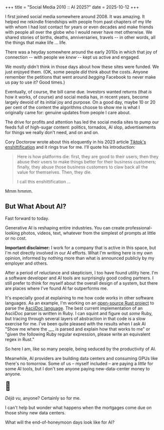+++
title = "Social Media 2010 :: AI 2025?"
date = 2025-10-12
+++

I first joined social media somewhere around 2008. It was amazing. It helped me rekindle friendships with people from past chapters of my life with whom I had lost contact for years or even decades and make friends with people all over the globe who I would never have met otherwise. We shared stories of births, deaths, anniversaries, travels -- in other words, all the things that make life ... life.

<!-- more -->

There was a heyday somewhere around the early 2010s in which that joy of connection -- with people we _knew_ -- kept us active and engaged.

We mostly didn't think in those days about how these sites were funded. We just enjoyed them. (OK, some people _did_ think about the costs. Anyone remember the petitions that went around _begging_ Facebook to never make us pay to use it? Good times.)

Eventually, of course, the bill came due. Investors wanted returns (that _is_ how it works, of course) and social media has, in recent years, become largely devoid of its initial joy and purpose. On a good day, maybe 10 or 20 per cent of the content the algorithms choose to show me is what I originally came for: genuine updates from people I care about.

The drive for profits and attention has led the social media sites to pump our feeds full of high-sugar content: politics, tornados, AI slop, advertisements for things we really don't need, and on and on.

Cory Doctorow wrote about this eloquently in his 2023 article [Tiktok's enshittification](https://pluralistic.net/2023/01/21/potemkin-ai/#hey-guys) and it rings true for me. I'll quote his introduction:

> Here is how platforms die: first, they are good to their users; then they abuse their users to make things better for their business customers; finally, they abuse those business customers to claw back all the value for themselves. Then, they die.
>
> I call this enshittification ...

Mmm hmmm.

## But What About AI?

Fast forward to today.

Generative AI is reshaping entire industries. You can create professional-looking photos, videos, text, whatever from the simplest of prompts at little or no cost.

**Important disclaimer:** I work for a company that is active in this space, but I'm not directly involved in our AI efforts. What I'm writing here is my own opinion, informed by nothing more than what is announced publicly by my employer and others.

After a period of reluctance and skepticism, I too have found utility here. I'm a software developer and AI tools are surprisingly good coding partners. I still prefer to think for myself about the overall design of a system, but there are places where I've found AI far outperforms me.

It's especially good at explaining to me how code works in other software languages. As an example, I'm working on an [open-source Rust project](https://github.com/scouten/asciidoc-parser/) to parse the [AsciiDoc language](https://docs.asciidoctor.org/asciidoc/latest/). The best current implementation of an AsciiDoc parser is written in Ruby. I can squint and figure out _some_ Ruby, but tracing through several layers of abstraction in that code is a slow exercise for me. I've been quite pleased with the results when I ask AI "Show me where the ___ is parsed and explain how that works to me" or "given the following Ruby regular expression, please write an equivalent regex in Rust."

So here I am, like so many people, being seduced by the productivity of AI.

Meanwhile, AI providers are building data centers and consuming GPUs like there's no tomorrow. Some of us – myself included – are paying a _little_ for some AI tools, but I don't see anyone paying new-data-center money to anyone.

<span style="font-size: 200%">🤔</span>

_Déjà vu,_ anyone? Certainly so for me.

I can't help but wonder what happens when the mortgages come due on those shiny new data centers.

What will the end-of-honeymoon days look like for AI?



